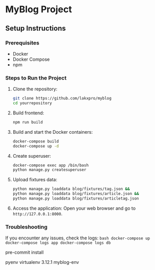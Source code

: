 # MyBlog Project

## Setup Instructions

### Prerequisites

- Docker
- Docker Compose
- npm

### Steps to Run the Project

1. Clone the repository:
    ```bash
    git clone https://github.com/lakxpro/myblog
    cd yourrepository
    ```

2. Build frontend:
    ```bash
    npm run build
    ``` 

3. Build and start the Docker containers:
    ```bash
    docker-compose build
    docker-compose up -d
    ```

4. Create superuser:
    ```bash
    docker-compose exec app /bin/bash
    python manage.py createsuperuser
    ```

5. Upload fixtures data:
    ```bash
    python manage.py loaddata blog/fixtures/tag.json &&
    python manage.py loaddata blog/fixtures/article.json &&
    python manage.py loaddata blog/fixtures/articletag.json
    ```

6. Access the application:
    Open your web browser and go to `http://127.0.0.1:8000`.

### Troubleshooting

If you encounter any issues, check the logs:
    ```bash
    docker-compose up
    docker-compose logs app
    docker-compose logs db
    ```

pre-commit install

pyenv virtualenv 3.12.1 myblog-env 